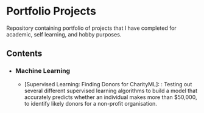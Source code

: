 # Portfolio Projects

Repository containing portfolio of projects that I have completed for academic, self learning, and hobby purposes.

## Contents

- ### Machine Learning
    - [Supervised Learning: Finding Donors for CharityML]: : Testing out several different supervised learning algorithms to build a model that accurately predicts whether an individual makes more than $50,000, to identify likely donors for a non-profit organisation.
